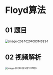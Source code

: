 # Floyd算法



## 01 题目

<img src="https://cvp.oss-cn-shanghai.aliyuncs.com/picgo/202402070831887.png" alt="image-20240207083143834" style="zoom: 67%;" />



## 02 视频解析

<img src="https://cvp.oss-cn-shanghai.aliyuncs.com/picgo/202402230917444.png" alt="image-20240223091707139" style="zoom:50%;" />

